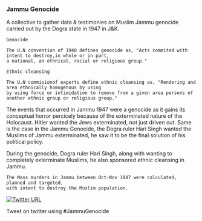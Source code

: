 ### Jammu Genocide

<!--

**JammuGenocide/JammuGenocide** is a ✨ _special_ ✨ repository because its `README.md` (this file) appears on your GitHub profile.

-->

A collective to gather data & testimonies on Muslim Jammu genocide carried out by the Dogra state in 1947 in J&K.

`Genocide`

    The U.N convention of 1948 defines genocide as, "Acts commited with intent to destroy,in whole or in part, 
    a national, an ethnical, racial or religious group."
  
`Ethnic cleansing`

    The U.N commisionof experts define ethnic cleansing as, "Rendering and area ethnically homogenous by using
    by using force or intimidation to remove from a given area persons of another ethnic group or religious group."
    
 
The events that occurred in Jammu 1947 were a genocide as it gains its conceptual horror percicely because of the exterminated nature
of the Holocaust. Hitler wanted the Jews exterminated, not just driven out. Same is the case in the Jammu Genocide, the Dogra ruler 
Hari Singh wanted the Muslims of Jammu exterminated, he saw it to be the final solution of his political policy.

During the genocide, Dogra ruler Hari Singh, along with wanting to completely exterminate Muslims, he also sponsored ethnic cleansing
in Jammu.

    The Mass murders in Jammu between Oct-Nov 1947 were calculated, planned and targeted, 
    with intent to destroy the Muslim population.
   

[![Twitter URL](https://img.shields.io/twitter/url/https/twitter.com/bukotsunikki.svg?style=social&label=Follow%20%40JammuGenocide)](https://twitter.com/JammuGenocide)

Tweet on twitter using #JammuGenocide
